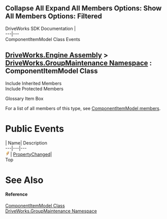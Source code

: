 Collapse All Expand All Members Options: Show All  Members Options: Filtered   
---  
DriveWorks SDK Documentation  |   
---|---  
ComponentItemModel Class Events   
  
[DriveWorks.Engine Assembly](topic2156.md) > [DriveWorks.GroupMaintenance Namespace](topic9628.md) : ComponentItemModel Class  
---  
  
Include Inherited Members    
Include Protected Members    


Glossary Item Box

For a list of all members of this type, see [ComponentItemModel members](topic9663.md).

# Public Events

| Name| Description  
---|---|---  
![Public Event](dotnetimages/publicEvent.gif)| [PropertyChanged](topic9676.md)|   
Top

# See Also

#### Reference

[ComponentItemModel Class](topic9662.md)   
[DriveWorks.GroupMaintenance Namespace](topic9628.md)


